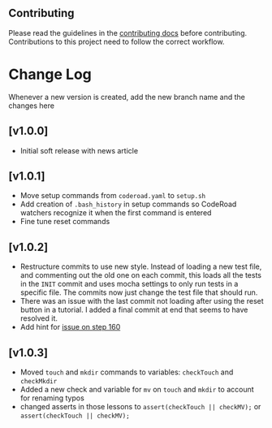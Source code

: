 ## Contributing

Please read the guidelines in the [contributing docs](https://contribute.freecodecamp.org/#/how-to-work-on-tutorials-that-use-coderoad) before contributing. Contributions to this project need to follow the correct workflow.

# Change Log

Whenever a new version is created, add the new branch name and the changes here

## [v1.0.0]

- Initial soft release with news article

## [v1.0.1]

- Move setup commands from `coderoad.yaml` to `setup.sh`
- Add creation of `.bash_history` in setup commands so CodeRoad watchers recognize it when the first command is entered
- Fine tune reset commands

## [v1.0.2]

- Restructure commits to use new style. Instead of loading a new test file, and commenting out the old one on each commit, this loads all the tests in the `INIT` commit and uses mocha settings to only run tests in a specific file. The commits now just change the test file that should run.
- There was an issue with the last commit not loading after using the reset button in a tutorial. I added a final commit at end that seems to have resolved it.
- Add hint for [issue on step 160](https://github.com/freeCodeCamp/freeCodeCamp/issues/45521)

## [v1.0.3]

- Moved `touch` and `mkdir` commands to variables: `checkTouch` and `checkMkdir`
- Added a new check and variable for `mv` on `touch` and `mkdir` to account for renaming typos
- changed asserts in those lessons to `assert(checkTouch || checkMV);` or `assert(checkTouch || checkMV);`
